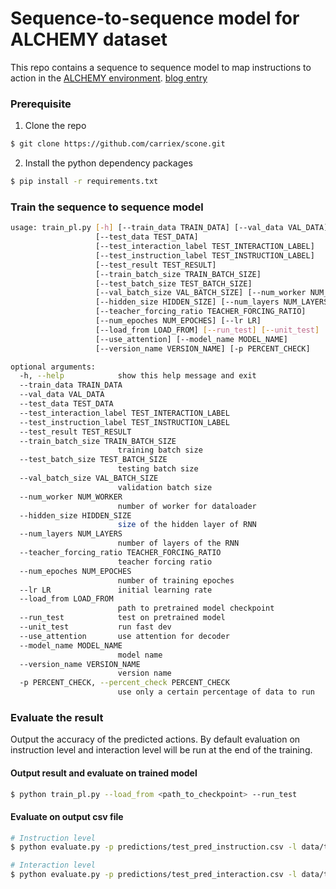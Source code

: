 # Sequence-to-sequence model for ALCHEMY dataset 

This repo contains a sequence to sequence model to map instructions to action in the [ALCHEMY environment](https://nlp.stanford.edu/projects/scone/).
[blog entry](https://carriex.github.io/me/blog/entry1.html)

### Prerequisite

1. Clone the repo 

```bash
$ git clone https://github.com/carriex/scone.git
```

2. Install the python dependency packages 
```bash
$ pip install -r requirements.txt 
```

### Train the sequence to sequence model


```bash
usage: train_pl.py [-h] [--train_data TRAIN_DATA] [--val_data VAL_DATA]
                   [--test_data TEST_DATA]
                   [--test_interaction_label TEST_INTERACTION_LABEL]
                   [--test_instruction_label TEST_INSTRUCTION_LABEL]
                   [--test_result TEST_RESULT]
                   [--train_batch_size TRAIN_BATCH_SIZE]
                   [--test_batch_size TEST_BATCH_SIZE]
                   [--val_batch_size VAL_BATCH_SIZE] [--num_worker NUM_WORKER]
                   [--hidden_size HIDDEN_SIZE] [--num_layers NUM_LAYERS]
                   [--teacher_forcing_ratio TEACHER_FORCING_RATIO]
                   [--num_epoches NUM_EPOCHES] [--lr LR]
                   [--load_from LOAD_FROM] [--run_test] [--unit_test]
                   [--use_attention] [--model_name MODEL_NAME]
                   [--version_name VERSION_NAME] [-p PERCENT_CHECK]

optional arguments:
  -h, --help            show this help message and exit
  --train_data TRAIN_DATA
  --val_data VAL_DATA
  --test_data TEST_DATA
  --test_interaction_label TEST_INTERACTION_LABEL
  --test_instruction_label TEST_INSTRUCTION_LABEL
  --test_result TEST_RESULT
  --train_batch_size TRAIN_BATCH_SIZE
                        training batch size
  --test_batch_size TEST_BATCH_SIZE
                        testing batch size
  --val_batch_size VAL_BATCH_SIZE
                        validation batch size
  --num_worker NUM_WORKER
                        number of worker for dataloader
  --hidden_size HIDDEN_SIZE
                        size of the hidden layer of RNN
  --num_layers NUM_LAYERS
                        number of layers of the RNN
  --teacher_forcing_ratio TEACHER_FORCING_RATIO
                        teacher forcing ratio
  --num_epoches NUM_EPOCHES
                        number of training epoches
  --lr LR               initial learning rate
  --load_from LOAD_FROM
                        path to pretrained model checkpoint
  --run_test            test on pretrained model
  --unit_test           run fast dev
  --use_attention       use attention for decoder
  --model_name MODEL_NAME
                        model name
  --version_name VERSION_NAME
                        version name
  -p PERCENT_CHECK, --percent_check PERCENT_CHECK
                        use only a certain percentage of data to run
```

### Evaluate the result

Output the accuracy of the predicted actions. By default evaluation on instruction level and interaction level will be run at the end of the training.

#### Output result and evaluate on trained model

```bash
$ python train_pl.py --load_from <path_to_checkpoint> --run_test
```

#### Evaluate on output csv file
```bash
# Instruction level  
$ python evaluate.py -p predictions/test_pred_instruction.csv -l data/test_instruction_y.csv

# Interaction level
$ python evaluate.py -p predictions/test_pred_interaction.csv -l data/test_interaction_y.csv
```


